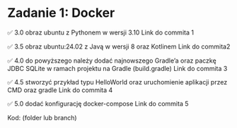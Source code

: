 # Zadanie 1: Docker

✅ 3.0 obraz ubuntu z Pythonem w wersji 3.10 Link do commita 1

✅ 3.5 obraz ubuntu:24.02 z Javą w wersji 8 oraz Kotlinem Link do commita2

✅ 4.0 do powyższego należy dodać najnowszego Gradle’a oraz paczkę JDBC
SQLite w ramach projektu na Gradle (build.gradle) Link do commita 3

✅ 4.5 stworzyć przykład typu HelloWorld oraz uruchomienie aplikacji
przez CMD oraz gradle Link do commita 4

✅ 5.0 dodać konfigurację docker-compose Link do commita 5

Kod: (folder lub branch)
